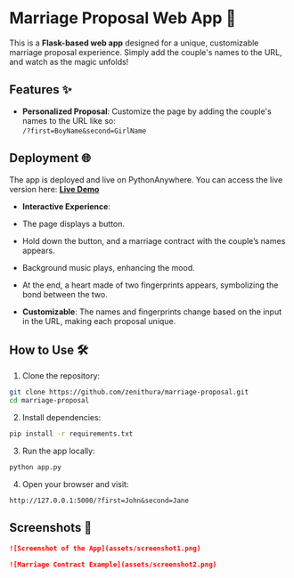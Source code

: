 # Marriage Proposal Web App 💍

This is a **Flask-based web app** designed for a unique, customizable marriage proposal experience. Simply add the couple's names to the URL, and watch as the magic unfolds!

## Features ✨
- **Personalized Proposal**: Customize the page by adding the couple's names to the URL like so:  
`/?first=BoyName&second=GirlName`

## Deployment 🌐
The app is deployed and live on PythonAnywhere. You can access the live version here:
[**Live Demo**](http://secretbutton.pythonanywhere.com/?first=John&second=Jane)


- **Interactive Experience**: 
- The page displays a button.
- Hold down the button, and a marriage contract with the couple’s names appears.
- Background music plays, enhancing the mood.
- At the end, a heart made of two fingerprints appears, symbolizing the bond between the two.


- **Customizable**: The names and fingerprints change based on the input in the URL, making each proposal unique.

## How to Use 🛠
1. Clone the repository:
```bash
git clone https://github.com/zenithura/marriage-proposal.git
cd marriage-proposal
```
       
2. Install dependencies:
```bash
pip install -r requirements.txt
```

3. Run the app locally:
```bash
python app.py
```

4. Open your browser and visit:
```
http://127.0.0.1:5000/?first=John&second=Jane
```

   

## Screenshots 📸
```markdown
![Screenshot of the App](assets/screenshot1.png)
```
```markdown
![Marriage Contract Example](assets/screenshot2.png)
```

  
